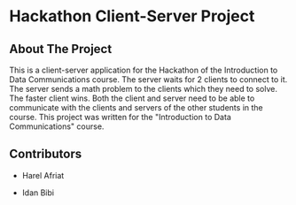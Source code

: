 # Hackathon Client-Server Project

## About The Project

This is a client-server application for the Hackathon of the Introduction to Data Communications course.
The server waits for 2 clients to connect to it. The server sends a math problem to the clients which they need to solve. The faster client wins.
Both the client and server need to be able to communicate with the clients and servers of the other students in the course.
This project was written for the "Introduction to Data Communications" course.

## Contributors

- Harel Afriat

- Idan Bibi
